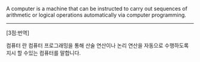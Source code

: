 A computer is a machine that can be instructed to carry out sequences of arithmetic or logical operations automatically via computer programming.

*  *  *
[3점:번역]

컴퓨터 란 컴퓨터 프로그래밍을 통해 산술 연산이나 논리 연산을 자동으로 수행하도록 지시 할 수있는 컴퓨터를 말합니다.
